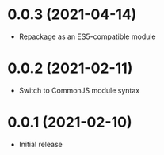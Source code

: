 # 0.0.3 (2021-04-14)

* Repackage as an ES5-compatible module


# 0.0.2 (2021-02-11)

* Switch to CommonJS module syntax


# 0.0.1 (2021-02-10)

* Initial release
